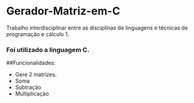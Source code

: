 # Gerador-Matriz-em-C

Trabalho interdisciplinar entre as disciplinas de linguagens e técnicas de programação e cálculo 1.

### Foi utilizado a linguagem C.

##Funcionalidades:

- Gere 2 matrizes.
- Soma
- Subtração
- Multiplicação
